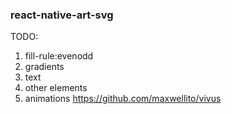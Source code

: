 ### react-native-art-svg


TODO:
1. fill-rule:evenodd
2. gradients
3. text
4. other elements
5. animations https://github.com/maxwellito/vivus
